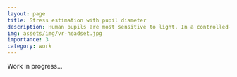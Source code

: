 ```yaml
---
layout: page
title: Stress estimation with pupil diameter
description: Human pupils are most sensitive to light. In a controlled-lighting environment, we can use the pupil diameter information to predict user stress level. 
img: assets/img/vr-headset.jpg
importance: 3
category: work
---
```


Work in progress...